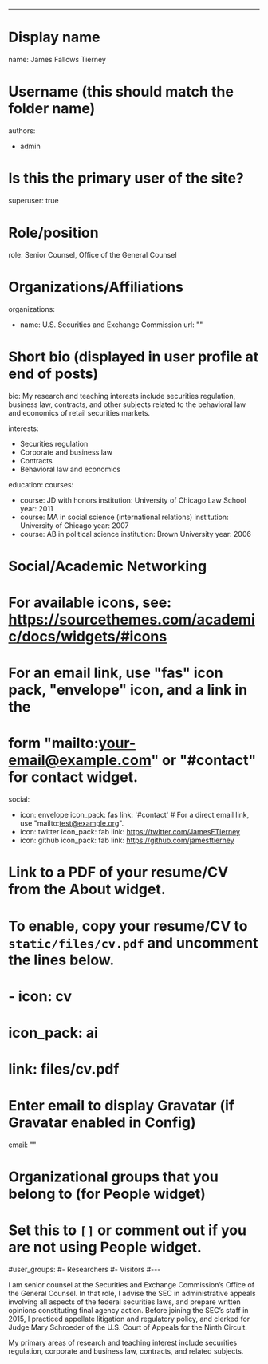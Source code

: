 ---
# Display name
name: James Fallows Tierney

# Username (this should match the folder name)
authors:
- admin

# Is this the primary user of the site?
superuser: true

# Role/position
role: Senior Counsel, Office of the General Counsel

# Organizations/Affiliations
organizations:
- name: U.S. Securities and Exchange Commission
  url: ""

# Short bio (displayed in user profile at end of posts)
bio: My research and teaching interests include securities regulation, business law, contracts, and other subjects related to the behavioral law and economics of retail securities markets.

interests:
- Securities regulation
- Corporate and business law
- Contracts
- Behavioral law and economics

education:
  courses:
  - course: JD with honors
    institution: University of Chicago Law School
    year: 2011
  - course: MA in social science (international relations)
    institution: University of Chicago
    year: 2007
  - course: AB in political science
    institution: Brown University
    year: 2006

# Social/Academic Networking
# For available icons, see: https://sourcethemes.com/academic/docs/widgets/#icons
#   For an email link, use "fas" icon pack, "envelope" icon, and a link in the
#   form "mailto:your-email@example.com" or "#contact" for contact widget.
social:
- icon: envelope
  icon_pack: fas
  link: '#contact'  # For a direct email link, use "mailto:test@example.org".
- icon: twitter
  icon_pack: fab
  link: https://twitter.com/JamesFTierney
- icon: github
  icon_pack: fab
  link: https://github.com/jamesftierney
# Link to a PDF of your resume/CV from the About widget.
# To enable, copy your resume/CV to `static/files/cv.pdf` and uncomment the lines below.  
# - icon: cv
#   icon_pack: ai
#   link: files/cv.pdf

# Enter email to display Gravatar (if Gravatar enabled in Config)
email: ""
  
# Organizational groups that you belong to (for People widget)
#   Set this to `[]` or comment out if you are not using People widget.  
#user_groups:
#- Researchers
#- Visitors
#---

I am senior counsel at the Securities and Exchange Commission’s Office of the General Counsel. In that role, I advise the SEC in administrative appeals involving all aspects of the federal securities laws, and prepare written opinions constituting final agency action. Before joining the SEC’s staff in 2015, I practiced appellate litigation and regulatory policy, and clerked for Judge Mary Schroeder of the U.S. Court of Appeals for the Ninth Circuit. 

My primary areas of research and teaching interest include securities regulation, corporate and business law, contracts, and related subjects.
